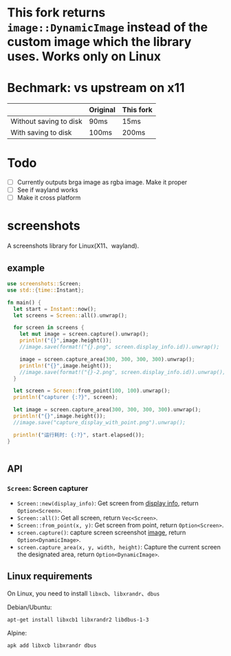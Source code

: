 # This fork returns `image::DynamicImage` instead of the custom image which the library uses. Works only on Linux
# Bechmark: vs upstream on x11
|   | Original  | This fork  |
|---|---|---|
| Without saving to disk | 90ms  | 15ms  |
| With saving to disk  | 100ms  | 200ms  |
# Todo
- [ ] Currently outputs brga image as rgba image. Make it proper
- [ ] See if wayland works
- [ ] Make it cross platform
# screenshots

A screenshots library for Linux(X11、wayland).

## example

```rust
use screenshots::Screen;
use std::{time::Instant};

fn main() {
  let start = Instant::now();
  let screens = Screen::all().unwrap();

  for screen in screens {
    let mut image = screen.capture().unwrap();
    println!("{}",image.height());
    //image.save(format!("{}.png", screen.display_info.id)).unwrap();

    image = screen.capture_area(300, 300, 300, 300).unwrap();
    println!("{}",image.height());
    //image.save(format!("{}-2.png", screen.display_info.id)).unwrap();
  }

  let screen = Screen::from_point(100, 100).unwrap();
  println!("capturer {:?}", screen);

  let image = screen.capture_area(300, 300, 300, 300).unwrap();
  println!("{}",image.height());
  //image.save("capture_display_with_point.png").unwrap();

  println!("运行耗时: {:?}", start.elapsed());
}



```

## API

### `Screen`: Screen capturer

- `Screen::new(display_info)`: Get screen from [display info](https://docs.rs/display-info/latest/display_info/struct.DisplayInfo.html), return `Option<Screen>`.
- `Screen::all()`: Get all screen, return `Vec<Screen>`.
- `Screen::from_point(x, y)`: Get screen from point, return `Option<Screen>`.
- `screen.capture()`: capture screen screenshot [image](https://docs.rs/image/latest/image/enum.DynamicImage.html), return `Option<DynamicImage>`.
- `screen.capture_area(x, y, width, height)`: Capture the current screen the designated area, return `Option<DynamicImage>`.


## Linux requirements

On Linux, you need to install `libxcb`、`libxrandr`、`dbus`

Debian/Ubuntu:

```sh
apt-get install libxcb1 libxrandr2 libdbus-1-3
```

Alpine:

```sh
apk add libxcb libxrandr dbus
```